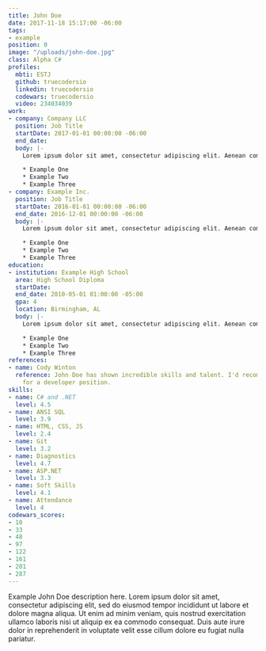 ```yaml
---
title: John Doe
date: 2017-11-18 15:17:00 -06:00
tags:
- example
position: 0
image: "/uploads/john-doe.jpg"
class: Alpha C#
profiles:
  mbti: ESTJ
  github: truecodersio
  linkedin: truecodersio
  codewars: truecodersio
  video: 234034039
work:
- company: Company LLC
  position: Job Title
  startDate: 2017-01-01 00:00:00 -06:00
  end_date: 
  body: |-
    Lorem ipsum dolor sit amet, consectetur adipiscing elit. Aenean commodo mi ac nisi dignissim, in hendrerit libero tempor. In semper, est nec tincidunt feugiat, nulla nunc rutrum ante, sit amet condimentum tortor lectus eu mauris. Mauris semper pretium quam, a auctor erat posuere:

    * Example One
    * Example Two
    * Example Three
- company: Example Inc.
  position: Job Title
  startDate: 2016-01-01 00:00:00 -06:00
  end_date: 2016-12-01 00:00:00 -06:00
  body: |-
    Lorem ipsum dolor sit amet, consectetur adipiscing elit. Aenean commodo mi ac nisi dignissim, in hendrerit libero tempor. In semper, est nec tincidunt feugiat, nulla nunc rutrum ante, sit amet condimentum tortor lectus eu mauris. Mauris semper pretium quam, a auctor erat posuere:

    * Example One
    * Example Two
    * Example Three
education:
- institution: Example High School
  area: High School Diploma
  startDate: 
  end_date: 2010-05-01 01:00:00 -05:00
  gpa: 4
  location: Birmingham, AL
  body: |-
    Lorem ipsum dolor sit amet, consectetur adipiscing elit. Aenean commodo mi ac nisi dignissim, in hendrerit libero tempor. In semper, est nec tincidunt feugiat, nulla nunc rutrum ante, sit amet condimentum tortor lectus eu mauris. Mauris semper pretium quam, a auctor erat posuere:

    * Example One
    * Example Two
    * Example Three
references:
- name: Cody Winton
  reference: John Doe has shown incredible skills and talent. I'd recommend John Doe
    for a developer position.
skills:
- name: C# and .NET
  level: 4.5
- name: ANSI SQL
  level: 3.9
- name: HTML, CSS, JS
  level: 2.4
- name: Git
  level: 3.2
- name: Diagnostics
  level: 4.7
- name: ASP.NET
  level: 3.3
- name: Soft Skills
  level: 4.1
- name: Attendance
  level: 4
codewars_scores:
- 10
- 33
- 48
- 97
- 122
- 161
- 201
- 287
---
```


Example John Doe description here. Lorem ipsum dolor sit amet, consectetur adipiscing elit, sed do eiusmod tempor incididunt ut labore et dolore magna aliqua. Ut enim ad minim veniam, quis nostrud exercitation ullamco laboris nisi ut aliquip ex ea commodo consequat. Duis aute irure dolor in reprehenderit in voluptate velit esse cillum dolore eu fugiat nulla pariatur.